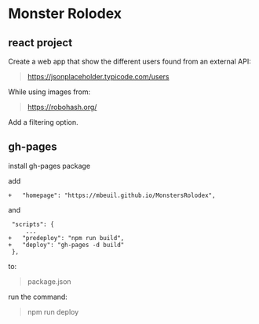 # Monster Rolodex

## react project

Create a web app that show the different users found from an external API:

> https://jsonplaceholder.typicode.com/users

While using images from:

> https://robohash.org/

Add a filtering option.

## gh-pages

install gh-pages package

add

```
+   "homepage": "https://mbeuil.github.io/MonstersRolodex",
```

and

```
 "scripts": {
     ...
+   "predeploy": "npm run build",
+   "deploy": "gh-pages -d build"
 },
```

to:

> package.json

run the command:

> npm run deploy
